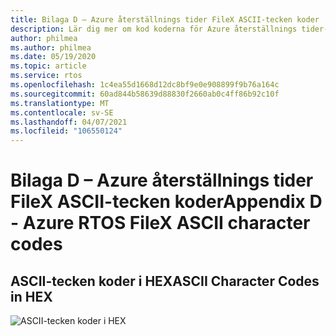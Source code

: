 ```yaml
---
title: Bilaga D – Azure återställnings tider FileX ASCII-tecken koder
description: Lär dig mer om kod koderna för Azure återställnings tider-FileX i HEX genom att granska det här ASCII-tecken kod diagrammet.
author: philmea
ms.author: philmea
ms.date: 05/19/2020
ms.topic: article
ms.service: rtos
ms.openlocfilehash: 1c4ea55d1668d12dc8bf9e0e908899f9b76a164c
ms.sourcegitcommit: 60ad844b58639d88830f2660ab0c4ff86b92c10f
ms.translationtype: MT
ms.contentlocale: sv-SE
ms.lasthandoff: 04/07/2021
ms.locfileid: "106550124"
---
```

# <a name="appendix-d---azure-rtos-filex-ascii-character-codes"></a><span data-ttu-id="138a8-103">Bilaga D – Azure återställnings tider FileX ASCII-tecken koder</span><span class="sxs-lookup"><span data-stu-id="138a8-103">Appendix D - Azure RTOS FileX ASCII character codes</span></span>

## <a name="ascii-character-codes-in-hex"></a><span data-ttu-id="138a8-104">**ASCII-tecken koder i HEX**</span><span class="sxs-lookup"><span data-stu-id="138a8-104">**ASCII Character Codes in HEX**</span></span>

![ASCII-tecken koder i HEX](./media/user-guide/ascii-character-codes-hex.png)
